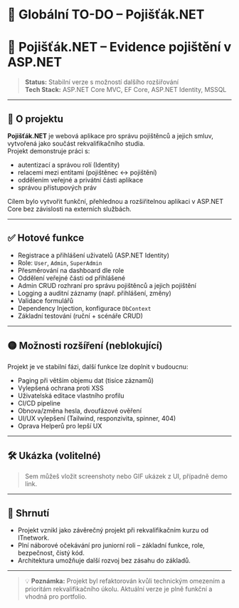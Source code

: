 # 🧾 Globální TO-DO – Pojišťák.NET

# 🧾 Pojišťák.NET – Evidence pojištění v ASP.NET

> **Status:** Stabilní verze s možností dalšího rozšiřování  
> **Tech Stack:** ASP.NET Core MVC, EF Core, ASP.NET Identity, MSSQL

---

## 🧩 O projektu

**Pojišťák.NET** je webová aplikace pro správu pojištěnců a jejich smluv, vytvořená jako součást rekvalifikačního studia.  
Projekt demonstruje práci s:

- autentizací a správou rolí (Identity)
- relacemi mezi entitami (pojištěnec ↔ pojištění)
- oddělením veřejné a privátní části aplikace
- správou přístupových práv

Cílem bylo vytvořit funkční, přehlednou a rozšiřitelnou aplikaci v ASP.NET Core bez závislosti na externích službách.

---

## ✅ Hotové funkce

- Registrace a přihlášení uživatelů (ASP.NET Identity)
- Role: `User`, `Admin`, `SuperAdmin`
- Přesměrování na dashboard dle role
- Oddělení veřejné části od přihlášené
- Admin CRUD rozhraní pro správu pojištěnců a jejich pojištění
- Logging a auditní záznamy (např. přihlášení, změny)
- Validace formulářů
- Dependency Injection, konfigurace `DbContext`
- Základní testování (ruční + scénáře CRUD)

---

## 🟡 Možnosti rozšíření (neblokující)

Projekt je ve stabilní fázi, další funkce lze doplnit v budoucnu:

- Paging při větším objemu dat (tisíce záznamů)
- Vylepšená ochrana proti XSS
- Uživatelská editace vlastního profilu
- CI/CD pipeline
- Obnova/změna hesla, dvoufázové ověření
- UI/UX vylepšení (Tailwind, responzivita, spinner, 404)
- Oprava Helperů pro lepší UX

---

## 🛠️ Ukázka (volitelné)

> Sem můžeš vložit screenshoty nebo GIF ukázek z UI, případně demo link.

---

## 🧠 Shrnutí

- Projekt vznikl jako závěrečný projekt při rekvalifikačním kurzu od ITnetwork.
- Plní náborové očekávání pro juniorní roli – základní funkce, role, bezpečnost, čistý kód.
- Architektura umožňuje další rozvoj bez zásahu do základů.

---

> 💡 **Poznámka:** Projekt byl refaktorován kvůli technickým omezením a prioritám rekvalifikačního úkolu. Aktuální verze je plně funkční a vhodná pro portfolio.
